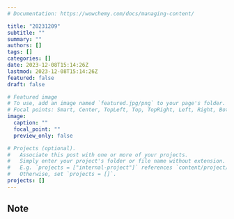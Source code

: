 ```yaml
---
# Documentation: https://wowchemy.com/docs/managing-content/

title: "20231209"
subtitle: ""
summary: ""
authors: []
tags: []
categories: []
date: 2023-12-08T15:14:26Z
lastmod: 2023-12-08T15:14:26Z
featured: false
draft: false

# Featured image
# To use, add an image named `featured.jpg/png` to your page's folder.
# Focal points: Smart, Center, TopLeft, Top, TopRight, Left, Right, BottomLeft, Bottom, BottomRight.
image:
  caption: ""
  focal_point: ""
  preview_only: false

# Projects (optional).
#   Associate this post with one or more of your projects.
#   Simply enter your project's folder or file name without extension.
#   E.g. `projects = ["internal-project"]` references `content/project/deep-learning/index.md`.
#   Otherwise, set `projects = []`.
projects: []
---
```


## Note

